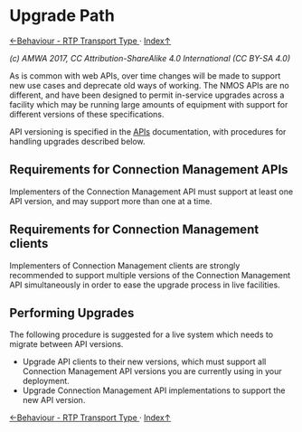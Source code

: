 # Upgrade Path

[←Behaviour - RTP Transport Type ](4.1._Behaviour_-_RTP_Transport_Type.md) · [ Index↑ ](..)

_(c) AMWA 2017, CC Attribution-ShareAlike 4.0 International (CC BY-SA 4.0)_

As is common with web APIs, over time changes will be made to support new use cases and deprecate old ways of working. The NMOS APIs are no different, and have been designed to permit in-service upgrades across a facility which may be running large amounts of equipment with support for different versions of these specifications.

API versioning is specified in the [APIs](2.0._APIs.md) documentation, with procedures for handling upgrades described below.

## Requirements for Connection Management APIs

Implementers of the Connection Management API must support at least one API version, and may support more than one at a time.

## Requirements for Connection Management clients

Implementers of Connection Management clients are strongly recommended to support multiple versions of the Connection Management API simultaneously in order to ease the upgrade process in live facilities.

## Performing Upgrades

The following procedure is suggested for a live system which needs to migrate between API versions.

* Upgrade API clients to their new versions, which must support all Connection Management API versions you are currently using in your deployment.
* Upgrade Connection Management API implementations to support the new API version.

[←Behaviour - RTP Transport Type ](4.1._Behaviour_-_RTP_Transport_Type.md) · [ Index↑ ](..)
